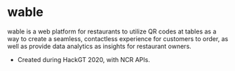 # wable
wable is a web platform for restaurants to utilize QR codes at tables as a way to create a seamless, contactless experience for customers to order, as well as provide data analytics as insights for restaurant owners.  
- Created during HackGT 2020, with NCR APIs.
